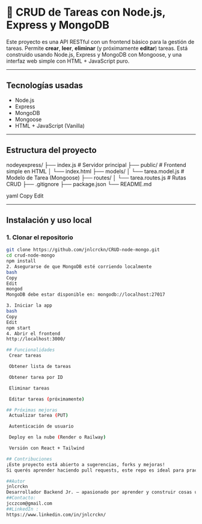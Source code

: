 # 📝 CRUD de Tareas con Node.js, Express y MongoDB

Este proyecto es una API RESTful con un frontend básico para la gestión de tareas. Permite **crear**, **leer**, **eliminar** (y próximamente **editar**) tareas. Está construido usando Node.js, Express y MongoDB con Mongoose, y una interfaz web simple con HTML + JavaScript puro.

---

## Tecnologías usadas

- Node.js  
- Express  
- MongoDB  
- Mongoose  
- HTML + JavaScript (Vanilla)

---

## Estructura del proyecto

nodeyexpress/ ├── index.js # Servidor principal ├── public/ # Frontend simple en HTML │ └── index.html ├── models/ │ └── tarea.model.js # Modelo de Tarea (Mongoose) ├── routes/ │ └── tarea.routes.js # Rutas CRUD ├── .gitignore ├── package.json └── README.md

yaml
Copy
Edit

---

## Instalación y uso local

### 1. Clonar el repositorio

```bash
git clone https://github.com/jnlcrckn/CRUD-node-mongo.git
cd crud-node-mongo
npm install
2. Asegurarse de que MongoDB esté corriendo localmente
bash
Copy
Edit
mongod
MongoDB debe estar disponible en: mongodb://localhost:27017

3. Iniciar la app
bash
Copy
Edit
npm start
4. Abrir el frontend
http://localhost:3000/

## Funcionalidades
 Crear tareas

 Obtener lista de tareas

 Obtener tarea por ID

 Eliminar tareas

 Editar tareas (próximamente)

## Próximas mejoras
 Actualizar tarea (PUT)

 Autenticación de usuario

 Deploy en la nube (Render o Railway)

 Versión con React + Tailwind

## Contribuciones
¡Este proyecto está abierto a sugerencias, forks y mejoras!
Si querés aprender haciendo pull requests, este repo es ideal para practicar 

##Autor
jnlcrckn
Desarrollador Backend Jr. — apasionado por aprender y construir cosas útiles.
##Contacto: 
jcczcom@gmail.com
##LinkedIn : 
https://www.linkedin.com/in/jnlcrckn/
